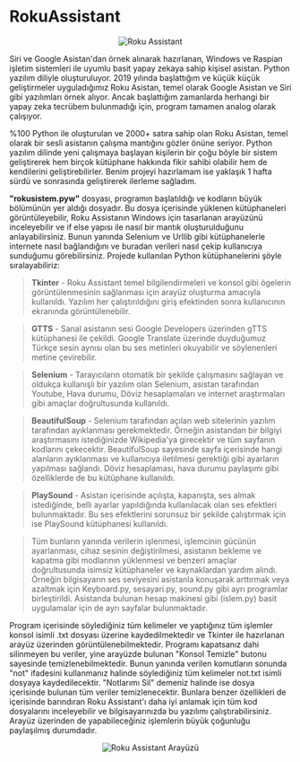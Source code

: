 # RokuAssistant
<center><p><img src="https://i.hizliresim.com/1cmgomk.png" alt="Roku Assistant"></p></center>

Siri ve Google Asistan'dan örnek alınarak hazırlanan, Windows ve Raspian işletim sistemleri ile uyumlu basit yapay zekaya sahip kişisel asistan. Python yazılım diliyle oluşturuluyor. 2019 yılında başlattığım ve küçük küçük geliştirmeler uyguladığımız Roku Asistan, temel olarak Google Asistan ve Siri gibi yazılımları örnek alıyor. Ancak başlattığım zamanlarda herhangi bir yapay zeka tecrübem bulunmadığı için, program tamamen analog olarak çalışıyor.


%100 Python ile oluşturulan ve 2000+ satıra sahip olan Roku Asistan, temel olarak bir sesli asistanın çalışma mantığını gözler önüne seriyor. Python yazılım dilinde yeni çalışmaya başlayan kişilerin bir çoğu böyle bir sistem geliştirerek hem birçok kütüphane hakkında fikir sahibi olabilir hem de kendilerini geliştirebilirler. Benim projeyi hazırlamam ise yaklaşık 1 hafta sürdü ve sonrasında geliştirerek ilerleme sağladım.


<b>"rokusistem.pyw"</b> dosyası, programın başlatıldığı ve kodların büyük bölümünün yer aldığı dosyadır. Bu dosya içerisinde yüklenen kütüphaneleri görüntüleyebilir, Roku Assistanın Windows için tasarlanan arayüzünü inceleyebilir ve if else yapısı ile nasıl bir mantık oluşturulduğunu anlayabilirsiniz. Bunun yanında Selenium ve Urllib gibi kütüphanelerle internete nasıl bağlandığını ve buradan verileri nasıl çekip kullanıcıya sunduğumu görebilirsiniz. Projede kullanılan Python kütüphanelerini şöyle sıralayabiliriz:

> <b>Tkinter</b> - Roku Assistant temel bilgilendirmeleri ve konsol gibi ögelerin görüntülenmesinin sağlanması için arayüz oluşturma amacıyla kullanıldı. Yazılım her çalıştırıldığını giriş efektinden sonra kullanıcının ekranında görüntülenebilir.

> <b>GTTS</b> - Sanal asistanın sesi Google Developers üzerinden gTTS kütüphanesi ile çekildi. Google Translate üzerinde duyduğumuz Türkçe sesin aynısı olan bu ses metinleri okuyabilir ve söylenenleri metine çevirebilir.

> <b>Selenium</b> - Tarayıcıların otomatik bir şekilde çalışmasını sağlayan ve oldukça kullanışlı bir yazılım olan Selenium, asistan tarafından Youtube, Hava durumu, Döviz hesaplamaları ve internet araştırmaları gibi amaçlar doğrultusunda kullanıldı.

> <b>BeautifulSoup</b> - Selenium tarafından açılan web sitelerinin yazılım tarafından ayıklanması gerekmektedir. Örneğin asistandan bir bilgiyi araştırmasını istediğinizde Wikipedia'ya girecektir ve tüm sayfanın kodlarını çekecektir. BeautifulSoup sayesinde sayfa içerisinde hangi alanların ayıklanması ve kullanıcıya iletilmesi gerektiği gibi ayarların yapılması sağlandı. Döviz hesaplaması, hava durumu paylaşımı gibi özelliklerde de bu kütüphane kullanıldı.

> <b>PlaySound</b> - Asistan içerisinde açılışta, kapanışta, ses almak istediğinde, belli ayarlar yapıldığında kullanılacak olan ses efektleri bulunmaktadır. Bu ses efektlerini sorunsuz bir şekilde çalıştırmak için ise PlaySound kütüphanesi kullanıldı.

> Tüm bunların yanında verilerin işlenmesi, işlemcinin gücünün ayarlanması, cihaz sesinin değiştirilmesi, asistanın bekleme ve kapatma gibi modlarının yüklenmesi ve benzeri amaçlar doğrultusunda isimsiz kütüphaneler ve kaynaklardan yardım alındı. Örneğin bilgisayarın ses seviyesini asistanla konuşarak arttırmak veya azaltmak için Keyboard.py, sesayari.py, sound.py gibi ayrı programlar birleştirildi. Asistanda bulunan hesap makinesi gibi (islem.py) basit uygulamalar için de ayrı sayfalar bulunmaktadır. 

Program içerisinde söylediğiniz tüm kelimeler ve yaptığınız tüm işlemler konsol isimli .txt dosyası üzerine kaydedilmektedir ve Tkinter ile hazırlanan arayüz üzerinden görüntülenebilmektedir. Programı kapatsanız dahi silinmeyen bu veriler, yine arayüzde bulunan "Konsol Temizle" butonu sayesinde temizlenebilmektedir. Bunun yanında verilen komutların sonunda "not" ifadesini kullanmanız halinde söylediğiniz tüm kelimeler not.txt isimli dosyaya kaydedilecektir. "Notlarımı Sil" demeniz halinde ise dosya içerisinde bulunan tüm veriler temizlenecektir. Bunlara benzer özellikleri de içerisinde barındıran Roku Assistant'ı daha iyi anlamak için tüm kod dosyalarını inceleyebilir ve bilgisayarınızda bu yazılımı çalıştırabilirsiniz. Arayüz üzerinden de yapabileceğiniz işlemlerin büyük çoğunluğu paylaşılmış durumdadır.

<center><p><img src="https://i.hizliresim.com/d1k4sx1.png" alt="Roku Assistant Arayüzü"></p></center>

